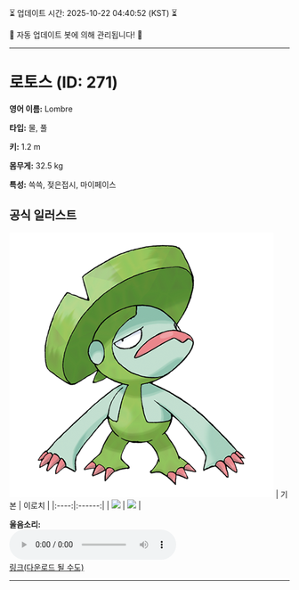 
⏳ 업데이트 시간: 2025-10-22 04:40:52 (KST) ⏳

🤖 자동 업데이트 봇에 의해 관리됩니다! 🤖

---

# 로토스 (ID: 271)
**영어 이름:** Lombre

**타입:** 물, 풀

**키:** 1.2 m

**몸무게:** 32.5 kg

**특성:** 쓱쓱, 젖은접시, 마이페이스

## 공식 일러스트
![](https://raw.githubusercontent.com/PokeAPI/sprites/master/sprites/pokemon/other/official-artwork/271.png)
| 기본 | 이로치 |
|:----:|:------:|
| <img src="http://play.pokemonshowdown.com/sprites/ani/lombre.gif" width="200"> | <img src="http://play.pokemonshowdown.com/sprites/ani-shiny/lombre.gif" width="200"> |

**울음소리:**<br><audio controls src="https://raw.githubusercontent.com/PokeAPI/cries/main/cries/pokemon/latest/271.ogg"></audio><br> [링크(다운로드 될 수도)](https://raw.githubusercontent.com/PokeAPI/cries/main/cries/pokemon/latest/271.ogg)


---
